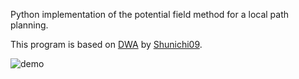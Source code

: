 Python implementation of the potential field method for a local path planning.

This program is based on [DWA](https://qiita.com/MENDY/items/c96e112d6fa0d7e29029) by [Shunichi09](https://github.com/Shunichi09).

![demo](https://raw.githubusercontent.com/estshorter/potential-field/videos/potential-field.gif)
